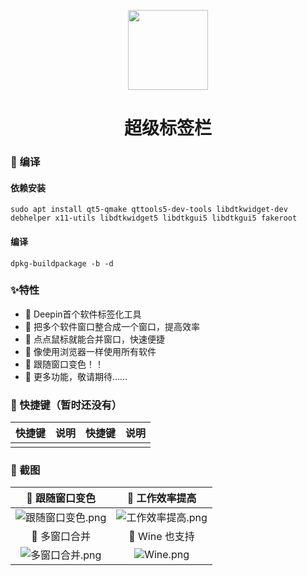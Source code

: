 <p align="center">
<img width="128" src="https://gitee.com/Limexb/SuperTabbar/raw/master/debian/top.yzzi.supertabbar.svg" >
</p>


<h1 align="center">超级标签栏</h1>


### 🍭 编译

#### 依赖安装
```
sudo apt install qt5-qmake qttools5-dev-tools libdtkwidget-dev debhelper x11-utils libdtkwidget5 libdtkgui5 libdtkgui5 fakeroot
```

#### 编译
```
dpkg-buildpackage -b -d
```


### ✨特性

- 🍕 Deepin首个软件标签化工具
- 🍥 把多个软件窗口整合成一个窗口，提高效率
- 🍔 点点鼠标就能合并窗口，快速便捷
- 🍟 像使用浏览器一样使用所有软件
- 🌭  跟随窗口变色！！
- 🌭  更多功能，敬请期待……


### 🚀 快捷键（暂时还没有）


|    快捷键     | 说明                         |  快捷键   | 说明              |
| :-----------: | ---------------------------- | :-------: | ----------------- |
|  |  |           |                   |

### 🎨 截图

|                      🥼 跟随窗口变色                       |                      🧥 工作效率提高                        |
| :----------------------------------------------------------: | :----------------------------------------------------------: |
| ![跟随窗口变色.png](https://gitee.com/Limexb/SuperTabbar/raw/master/screenshot/202102280201531185_%E6%88%AA%E5%9B%BE%E5%BD%95%E5%B1%8F_%E9%80%89%E6%8B%A9%E5%8C%BA%E5%9F%9F_20210228015936.png) | ![工作效率提高.png](https://gitee.com/Limexb/SuperTabbar/raw/master/screenshot/%E6%88%AA%E5%9B%BE%E5%BD%95%E5%B1%8F_%E9%80%89%E6%8B%A9%E5%8C%BA%E5%9F%9F_20210220173132.png) |
|                            👔 多窗口合并                          |                            👕 Wine 也支持                      |
| ![多窗口合并.png](https://gitee.com/Limexb/SuperTabbar/raw/master/screenshot/%E6%88%AA%E5%9B%BE%E5%BD%95%E5%B1%8F_%E9%80%89%E6%8B%A9%E5%8C%BA%E5%9F%9F_20210220173027.png) | ![Wine.png](https://gitee.com/Limexb/SuperTabbar/raw/master/screenshot/%E6%88%AA%E5%9B%BE%E5%BD%95%E5%B1%8F_%E9%80%89%E6%8B%A9%E5%8C%BA%E5%9F%9F_20210220173334.png) |

